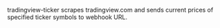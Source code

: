 tradingview-ticker scrapes tradingview.com and sends current prices of specified ticker symbols to webhook URL.